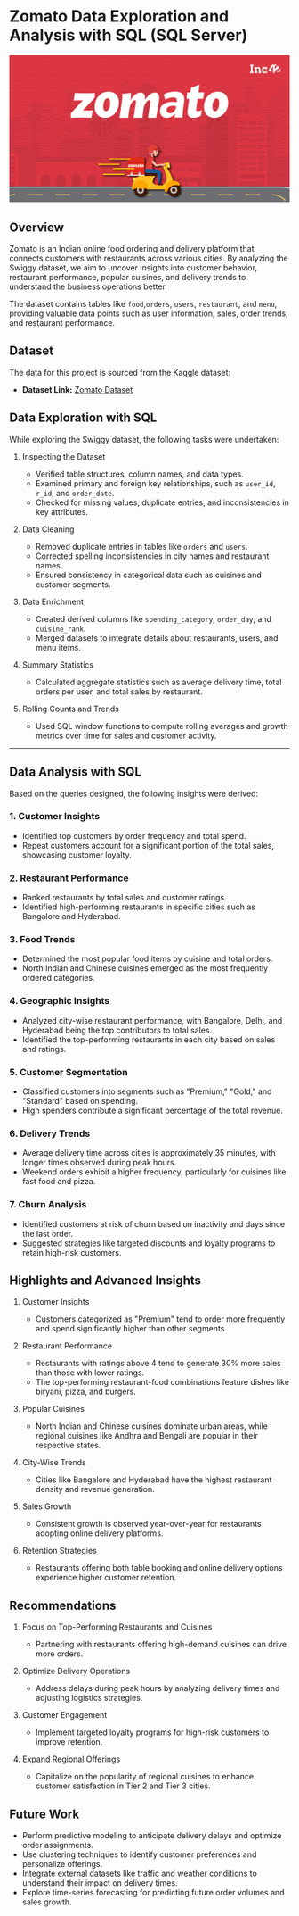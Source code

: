 # Zomato Data Exploration and Analysis with SQL (SQL Server)
![SWIGGY](image.jpg)


## Overview
Zomato is an Indian online food ordering and delivery platform that connects customers with restaurants across various cities. By analyzing the Swiggy dataset, we aim to uncover insights into customer behavior, restaurant performance, popular cuisines, and delivery trends to understand the business operations better. 

The dataset contains tables like `food`,`orders`, `users`, `restaurant`, and `menu`, providing valuable data points such as user information, sales, order trends, and restaurant performance.

## Dataset

The data for this project is sourced from the Kaggle dataset:

- **Dataset Link:** [Zomato Dataset](https://www.kaggle.com/datasets/anas123siddiqui/zomato-database)
  
## Data Exploration with SQL

While exploring the Swiggy dataset, the following tasks were undertaken:

1. Inspecting the Dataset
   - Verified table structures, column names, and data types.
   - Examined primary and foreign key relationships, such as `user_id`, `r_id`, and `order_date`.
   - Checked for missing values, duplicate entries, and inconsistencies in key attributes.

2. Data Cleaning
   - Removed duplicate entries in tables like `orders` and `users`.
   - Corrected spelling inconsistencies in city names and restaurant names.
   - Ensured consistency in categorical data such as cuisines and customer segments.

3. Data Enrichment
   - Created derived columns like `spending_category`, `order_day`, and `cuisine_rank`.
   - Merged datasets to integrate details about restaurants, users, and menu items.

4. Summary Statistics
   - Calculated aggregate statistics such as average delivery time, total orders per user, and total sales by restaurant.

5. Rolling Counts and Trends
   - Used SQL window functions to compute rolling averages and growth metrics over time for sales and customer activity.

---

## Data Analysis with SQL

Based on the queries designed, the following insights were derived:

### 1. Customer Insights
- Identified top customers by order frequency and total spend.
- Repeat customers account for a significant portion of the total sales, showcasing customer loyalty.

### 2. Restaurant Performance
- Ranked restaurants by total sales and customer ratings.
- Identified high-performing restaurants in specific cities such as Bangalore and Hyderabad.

### 3. Food Trends
- Determined the most popular food items by cuisine and total orders.
- North Indian and Chinese cuisines emerged as the most frequently ordered categories.

### 4. Geographic Insights
- Analyzed city-wise restaurant performance, with Bangalore, Delhi, and Hyderabad being the top contributors to total sales.
- Identified the top-performing restaurants in each city based on sales and ratings.

### 5. Customer Segmentation
- Classified customers into segments such as "Premium," "Gold," and "Standard" based on spending.
- High spenders contribute a significant percentage of the total revenue.

### 6. Delivery Trends
- Average delivery time across cities is approximately 35 minutes, with longer times observed during peak hours.
- Weekend orders exhibit a higher frequency, particularly for cuisines like fast food and pizza.

### 7. Churn Analysis
- Identified customers at risk of churn based on inactivity and days since the last order.
- Suggested strategies like targeted discounts and loyalty programs to retain high-risk customers.


## Highlights and Advanced Insights

1. Customer Insights
   - Customers categorized as "Premium" tend to order more frequently and spend significantly higher than other segments.

2. Restaurant Performance
   - Restaurants with ratings above 4 tend to generate 30% more sales than those with lower ratings.
   - The top-performing restaurant-food combinations feature dishes like biryani, pizza, and burgers.

3. Popular Cuisines
   - North Indian and Chinese cuisines dominate urban areas, while regional cuisines like Andhra and Bengali are popular in their respective states.

4. City-Wise Trends
   - Cities like Bangalore and Hyderabad have the highest restaurant density and revenue generation.

5. Sales Growth
   - Consistent growth is observed year-over-year for restaurants adopting online delivery platforms.

6. Retention Strategies
   - Restaurants offering both table booking and online delivery options experience higher customer retention.


## Recommendations

1. Focus on Top-Performing Restaurants and Cuisines
   - Partnering with restaurants offering high-demand cuisines can drive more orders.

2. Optimize Delivery Operations
   - Address delays during peak hours by analyzing delivery times and adjusting logistics strategies.

3. Customer Engagement
   - Implement targeted loyalty programs for high-risk customers to improve retention.

4. Expand Regional Offerings
   - Capitalize on the popularity of regional cuisines to enhance customer satisfaction in Tier 2 and Tier 3 cities.


## Future Work

- Perform predictive modeling to anticipate delivery delays and optimize order assignments.
- Use clustering techniques to identify customer preferences and personalize offerings.
- Integrate external datasets like traffic and weather conditions to understand their impact on delivery times.
- Explore time-series forecasting for predicting future order volumes and sales growth.
